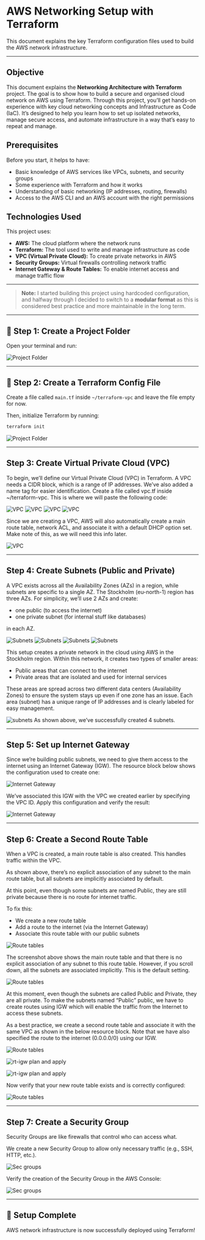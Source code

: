 # AWS Networking Setup with Terraform

This document explains the key Terraform configuration files used to build the AWS network infrastructure.

---

## Objective

This document explains the **Networking Architecture with Terraform** project. The goal is to show how to build a secure and organised cloud network on AWS using Terraform. Through this project, you’ll get hands-on experience with key cloud networking concepts and Infrastructure as Code (IaC). It’s designed to help you learn how to set up isolated networks, manage secure access, and automate infrastructure in a way that’s easy to repeat and manage.

## Prerequisites

Before you start, it helps to have:

- Basic knowledge of AWS services like VPCs, subnets, and security groups
- Some experience with Terraform and how it works
- Understanding of basic networking (IP addresses, routing, firewalls)
- Access to the AWS CLI and an AWS account with the right permissions

## Technologies Used

This project uses:

- **AWS:** The cloud platform where the network runs
- **Terraform:** The tool used to write and manage infrastructure as code
- **VPC (Virtual Private Cloud):** To create private networks in AWS
- **Security Groups:** Virtual firewalls controlling network traffic
- **Internet Gateway & Route Tables:** To enable internet access and manage traffic flow

---

> **Note:** I started building this project using hardcoded configuration, and halfway through I decided to switch to a **modular format** as this is considered best practice and more maintainable in the long term.

---

## 📁 Step 1: Create a Project Folder

Open your terminal and run:

![Project Folder](imgs/vpc.dir.png)

---

## 📄 Step 2: Create a Terraform Config File

Create a file called `main.tf` inside `~/terraform-vpc` and leave the file empty for now.

Then, initialize Terraform by running:

```bash
terraform init
```

![Project Folder](imgs/terraforminit.png)

---

## Step 3: Create Virtual Private Cloud (VPC)

To begin, we’ll define our Virtual Private Cloud (VPC) in Terraform. A VPC needs a CIDR block, which is a range of IP addresses.
We’ve also added a name tag for easier identification.
Create a file called vpc.tf inside ~/terraform-vpc. This is where we will paste the following code:

![VPC](imgs/vpc.png)
![VPC](imgs/vpc1.png)
![VPC](imgs/vpc2.png)
![VPC](imgs/vpc3.png)

Since we are creating a VPC, AWS will also automatically create a main route table, network ACL, and associate it with a default DHCP option set. Make note of this, as we will need this info later.

![VPC](imgs/vpcconfirm.png)

---

## Step 4: Create Subnets (Public and Private)

A VPC exists across all the Availability Zones (AZs) in a region, while subnets are specific to a single AZ.
The Stockholm (eu-north-1) region has three AZs. For simplicity, we’ll use 2 AZs and create:

- one public (to access the internet)
- one private subnet (for internal stuff like databases) 

in each AZ.

![Subnets](imgs/subnets.png)
![Subnets](imgs/subnets1.png)
![Subnets](imgs/subnets2.png)
![Subnets](imgs/subnets3.png)

This setup creates a private network in the cloud using AWS in the Stockholm region. Within this network, it creates two types of smaller areas:

- Public areas that can connect to the internet
- Private areas that are isolated and used for internal services

These areas are spread across two different data centers (Availability Zones) to ensure the system stays up even if one zone has an issue. Each area (subnet) has a unique range of IP addresses and is clearly labeled for easy management.


![subnets](imgs/subnetslist.png)
As shown above, we’ve successfully created 4 subnets.

---

## Step 5: Set up Internet Gateway

Since we’re building public subnets, we need to give them access to the internet using an Internet Gateway (IGW).
The resource block below shows the configuration used to create one:

![Internet Gateway](imgs/igw.png)

We’ve associated this IGW with the VPC we created earlier by specifying the VPC ID.
Apply this configuration and verify the result:

![Internet Gateway](imgs/igw2.png)

---

## Step 6: Create a Second Route Table

When a VPC is created, a main route table is also created. This handles traffic within the VPC.

As shown above, there’s no explicit association of any subnet to the main route table, but all subnets are implicitly associated by default.

At this point, even though some subnets are named Public, they are still private because there is no route for internet traffic.

To fix this:
- We create a new route table
- Add a route to the internet (via the Internet Gateway)
- Associate this route table with our public subnets

![Route tables](imgs/rt.png)

The screenshot above shows the main route table and that there is no explicit association of any subnet to this route table. However, if you scroll down, all the subnets are associated implicitly. This is the default setting.

![Route tables](imgs/rt1.png)

At this moment, even though the subnets are called Public and Private, they are all private. To make the subnets named “Public” public, we have to create routes using IGW which will enable the traffic from the Internet to access these subnets.

As a best practice, we create a second route table and associate it with the same VPC as shown in the below resource block. Note that we have also specified the route to the internet (0.0.0.0/0) using our IGW.

![Route tables](imgs/rt2.png)

![rt-igw plan and apply](imgs/p-a.png)

![rt-igw plan and apply](imgs/p-a1.png)

Now verify that your new route table exists and is correctly configured:

![Route tables](imgs/rt3.png)

---

## Step 7: Create a Security Group

Security Groups are like firewalls that control who can access what.

We create a new Security Group to allow only necessary traffic (e.g., SSH, HTTP, etc.).

![Sec groups](imgs/secgp.png)


Verify the creation of the Security Group in the AWS Console:

![Sec groups](imgs/secgp1.png)

---

## 🎉 Setup Complete

AWS network infrastructure is now successfully deployed using Terraform!
